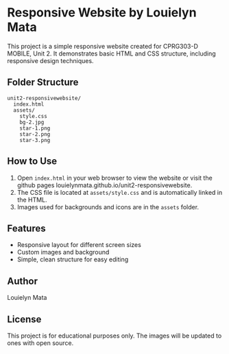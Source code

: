 # Responsive Website by Louielyn Mata

This project is a simple responsive website created for CPRG303-D MOBILE, Unit 2. It demonstrates basic HTML and CSS structure, including responsive design techniques.

## Folder Structure

```
unit2-responsivewebsite/
  index.html
  assets/
    style.css
    bg-2.jpg
    star-1.png
    star-2.png
    star-3.png
```

## How to Use

1. Open `index.html` in your web browser to view the website or visit the github pages louielynmata.github.io/unit2-responsivewebsite.
2. The CSS file is located at `assets/style.css` and is automatically linked in the HTML.
3. Images used for backgrounds and icons are in the `assets` folder.

## Features

- Responsive layout for different screen sizes
- Custom images and background
- Simple, clean structure for easy editing

## Author

Louielyn Mata

## License

This project is for educational purposes only.
The images will be updated to ones with open source.
